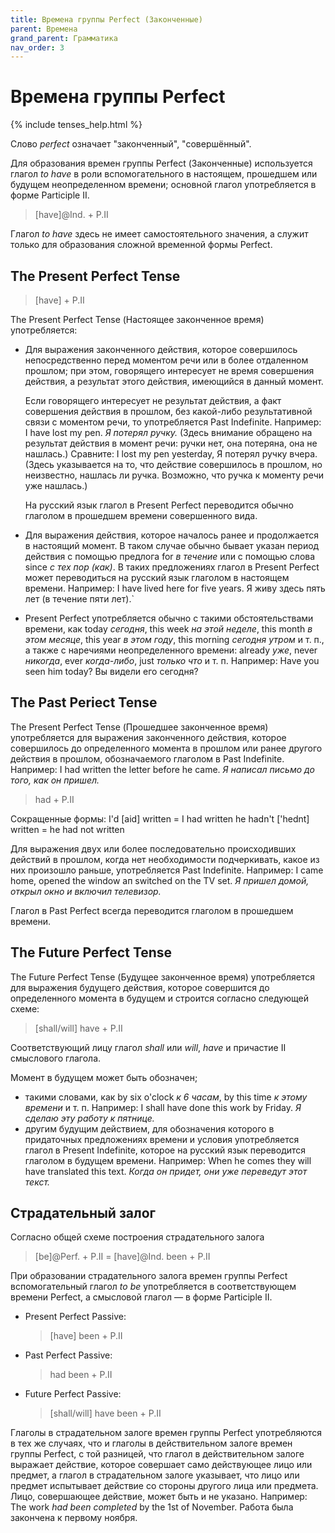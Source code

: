 ```yaml
---
title: Времена группы Perfect (Законченные)
parent: Времена
grand_parent: Грамматика
nav_order: 3
---
```


# Времена группы Perfect

{% include tenses_help.html %}

Слово *perfect* означает "законченный", "совершённый".

Для образования времен группы Perfect (Законченные) используется
глагол *to have* в роли вспомогательного в настоящем, прошедшем или
будущем неопределенном времени; основной глагол употребляется в форме
Participle II.

> [have]@Ind. + P.II

Глагол *to have* здесь не имеет самостоятельного значения, а служит
только для образования сложной временной формы Perfect.


## The Present Perfect Tense

> [have] + P.II

The Present Perfect Tense (Настоящее законченное время) употребляется:

- Для выражения законченного действия, которое совершилось
  непосредственно перед моментом речи или в более отдаленном прошлом;
  при этом, говорящего интересует не время совершения действия, а
  результат этого действия, имеющийся в данный момент.

  Если говорящего интересует не результат действия, а факт совершения
  действия в прошлом, без какой-либо результативной связи с моментом
  речи, то употребляется Past Indefinite.  Например: I have lost my
  pen.  *Я потерял ручку.* (Здесь внимание обращено на результат
  действия в момент речи: ручки нет, она потеряна, она не нашлась.)
  Сравните: I lost my pen yesterday, Я потерял ручку вчера.  (Здесь
  указывается на то, что действие совершилось в прошлом, но
  неизвестно, нашлась ли ручка. Возможно, что ручка к моменту речи уже
  нашлась.)

  На русский язык глагол в Present Perfect переводится обычно глаголом
  в прошедшем времени совершенного вида.

- Для выражения действия, которое началось ранее и продолжается в
  настоящий момент.  В таком случае обычно бывает указан период
  действия с помощью предлога for *в течение* или с помощью слова
  since *с тех пор (как)*.  В таких предложениях глагол в Present
  Perfect может переводиться на русский язык глаголом в настоящем
  времени.  Например: I have lived here for five years.  Я живу здесь
  пять лет (в течение пяти лет).`

- Present Perfect употребляется обычно с такими обстоятельствами
  времени, как today *сегодня*, this week *на этой неделе*, this month
  *в этом месяце*, this year *в этом году*, this morning *сегодня
  утром* и т. п., а также с наречиями неопределенного времени: already
  *уже*, never *никогда*, ever *когда-либо*, just *только что* и т. п.
  Например: Have you seen him today?  Вы видели его сегодня?


## The Past Periect Tense

The Present Perfect Tense (Прошедшее законченное время) употребляется
для выражения законченного действия, которое совершилось до
определенного момента в прошлом или ранее другого действия в прошлом,
обозначаемого глаголом в Past Indefinite.  Например: I had written the
letter before he came.  *Я написал письмо до того, как он пришел.*

> had + P.II

Сокращенные формы:
I'd [aid] written = I had written
he hadn't ['hednt] written = he had not written

Для выражения двух или более последовательно происходивших действий в
прошлом, когда нет необходимости подчеркивать, какое из них произошло
раньше, употребляется Past Indefinite.  Например: I came home, opened
the window ап switched on the TV set.  *Я пришел домой, открыл окно и
включил телевизор.*

Глагол в Past Perfect всегда переводится глаголом в прошедшем времени.


## The Future Perfect Tense

The Future Perfect Tense (Будущее законченное время) употребляется для
выражения будущего действия, которое совершится до определенного
момента в будущем и строится согласно следующей схеме:

> [shall/will] have + P.II

Соответствующий лицу глагол *shall* или *will*, *have* и причастие II
смыслового глагола.

Момент в будущем может быть обозначен;
- такими словами, как by six o'clock *к 6 часам*, by this time *к
  этому времени* и т. п.  Например: I shall have done this work by
  Friday.  *Я сделаю эту работу к пятнице.*
- другим будущим действием, для обозначения которого в придаточных
  предложениях времени и условия употребляется глагол в Present
  Indefinite, которое на русский язык переводится глаголом в будущем
  времени. Например: When he comes they will have translated this
  text.  *Когда он придет, они уже переведут этот текст.*


## Страдательный залог

Согласно общей схеме построения страдательного залога

> [be]@Perf. + P.II = [have]@Ind. been + P.II

При образовании страдательного залога времен группы Perfect
вспомогательный глагол *to be* употребляется в соответствующем времени
Perfect, а смысловой глагол — в форме Participle II.

- Present Perfect Passive:

  > [have] been + P.II

- Past Perfect Passive:

  > had been + P.II

- Future Perfect Passive:

  > [shall/will] have been + P.II

Глаголы в страдательном залоге времен группы Perfect употребляются в
тех же случаях, что и глаголы в действительном залоге времен группы
Perfect, с той разницей, что глагол в действительном залоге выражает
действие, которое совершает само действующее лицо или предмет, а
глагол в страдательном залоге указывает, что лицо или предмет
испытывает действие со стороны другого лица или предмета.  Лицо,
совершающее действие, может быть и не указано.  Например: The work
*had been completed* by the 1st of November.  Работа была закончена к
первому ноября.


